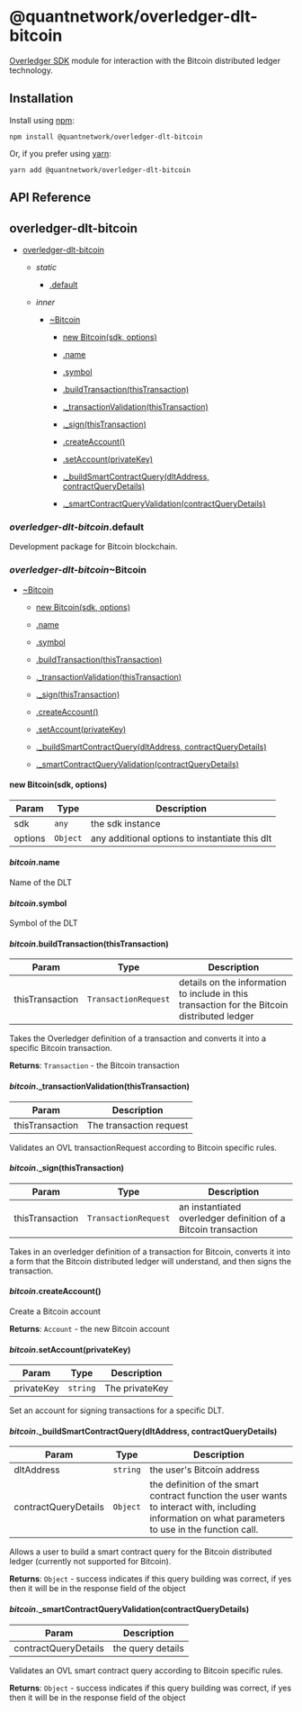 [docs]: https://github.com/quantnetwork/overledger-sdk-javascript/blob/master/README.md
[repo]: https://github.com/quantnetwork/overledger-sdk-javascript

# @quantnetwork/overledger-dlt-bitcoin

[Overledger SDK][repo] module for interaction with the Bitcoin distributed ledger technology.

## Installation

Install using [npm](https://www.npmjs.org/):
```
npm install @quantnetwork/overledger-dlt-bitcoin
```

Or, if you prefer using [yarn](https://yarnpkg.com/):

```
yarn add @quantnetwork/overledger-dlt-bitcoin
```

## API Reference

<a name="module_overledger-dlt-bitcoin"></a>

## overledger-dlt-bitcoin

* [overledger-dlt-bitcoin](#module_overledger-dlt-bitcoin)

    * _static_
        * [.default](#module_overledger-dlt-bitcoin.default)

    * _inner_
        * [~Bitcoin](#module_overledger-dlt-bitcoin.Bitcoin)

            * [new Bitcoin(sdk, options)](#new_module_overledger-dlt-bitcoin.Bitcoin_new)

            * [.name](#module_overledger-dlt-bitcoin.Bitcoin+name)

            * [.symbol](#module_overledger-dlt-bitcoin.Bitcoin+symbol)

            * [.buildTransaction(thisTransaction)](#module_overledger-dlt-bitcoin.Bitcoin+buildTransaction)

            * [._transactionValidation(thisTransaction)](#module_overledger-dlt-bitcoin.Bitcoin+_transactionValidation)

            * [._sign(thisTransaction)](#module_overledger-dlt-bitcoin.Bitcoin+_sign)

            * [.createAccount()](#module_overledger-dlt-bitcoin.Bitcoin+createAccount)

            * [.setAccount(privateKey)](#module_overledger-dlt-bitcoin.Bitcoin+setAccount)

            * [._buildSmartContractQuery(dltAddress, contractQueryDetails)](#module_overledger-dlt-bitcoin.Bitcoin+_buildSmartContractQuery)

            * [._smartContractQueryValidation(contractQueryDetails)](#module_overledger-dlt-bitcoin.Bitcoin+_smartContractQueryValidation)


<a name="module_overledger-dlt-bitcoin.default"></a>

### *overledger-dlt-bitcoin*.default
Development package for Bitcoin blockchain.

<a name="module_overledger-dlt-bitcoin.Bitcoin"></a>

### *overledger-dlt-bitcoin*~Bitcoin

* [~Bitcoin](#module_overledger-dlt-bitcoin.Bitcoin)

    * [new Bitcoin(sdk, options)](#new_module_overledger-dlt-bitcoin.Bitcoin_new)

    * [.name](#module_overledger-dlt-bitcoin.Bitcoin+name)

    * [.symbol](#module_overledger-dlt-bitcoin.Bitcoin+symbol)

    * [.buildTransaction(thisTransaction)](#module_overledger-dlt-bitcoin.Bitcoin+buildTransaction)

    * [._transactionValidation(thisTransaction)](#module_overledger-dlt-bitcoin.Bitcoin+_transactionValidation)

    * [._sign(thisTransaction)](#module_overledger-dlt-bitcoin.Bitcoin+_sign)

    * [.createAccount()](#module_overledger-dlt-bitcoin.Bitcoin+createAccount)

    * [.setAccount(privateKey)](#module_overledger-dlt-bitcoin.Bitcoin+setAccount)

    * [._buildSmartContractQuery(dltAddress, contractQueryDetails)](#module_overledger-dlt-bitcoin.Bitcoin+_buildSmartContractQuery)

    * [._smartContractQueryValidation(contractQueryDetails)](#module_overledger-dlt-bitcoin.Bitcoin+_smartContractQueryValidation)


<a name="new_module_overledger-dlt-bitcoin.Bitcoin_new"></a>

#### new Bitcoin(sdk, options)

| Param | Type | Description |
| --- | --- | --- |
| sdk | <code>any</code> | the sdk instance |
| options | <code>Object</code> | any additional options to instantiate this dlt |

<a name="module_overledger-dlt-bitcoin.Bitcoin+name"></a>

#### *bitcoin*.name
Name of the DLT

<a name="module_overledger-dlt-bitcoin.Bitcoin+symbol"></a>

#### *bitcoin*.symbol
Symbol of the DLT

<a name="module_overledger-dlt-bitcoin.Bitcoin+buildTransaction"></a>

#### *bitcoin*.buildTransaction(thisTransaction)

| Param | Type | Description |
| --- | --- | --- |
| thisTransaction | <code>TransactionRequest</code> | details on the information to include in this transaction for the Bitcoin distributed ledger |

Takes the Overledger definition of a transaction and converts it into a specific Bitcoin transaction.

**Returns**: <code>Transaction</code> - the Bitcoin transaction  
<a name="module_overledger-dlt-bitcoin.Bitcoin+_transactionValidation"></a>

#### *bitcoin*._transactionValidation(thisTransaction)

| Param | Description |
| --- | --- |
| thisTransaction | The transaction request |

Validates an OVL transactionRequest according to Bitcoin specific rules.

<a name="module_overledger-dlt-bitcoin.Bitcoin+_sign"></a>

#### *bitcoin*._sign(thisTransaction)

| Param | Type | Description |
| --- | --- | --- |
| thisTransaction | <code>TransactionRequest</code> | an instantiated overledger definition of a Bitcoin transaction |

Takes in an overledger definition of a transaction for Bitcoin, converts it into a form that the Bitcoin distributed ledger will understand, and then signs the transaction.

<a name="module_overledger-dlt-bitcoin.Bitcoin+createAccount"></a>

#### *bitcoin*.createAccount()
Create a Bitcoin account

**Returns**: <code>Account</code> - the new Bitcoin account  
<a name="module_overledger-dlt-bitcoin.Bitcoin+setAccount"></a>

#### *bitcoin*.setAccount(privateKey)

| Param | Type | Description |
| --- | --- | --- |
| privateKey | <code>string</code> | The privateKey |

Set an account for signing transactions for a specific DLT.

<a name="module_overledger-dlt-bitcoin.Bitcoin+_buildSmartContractQuery"></a>

#### *bitcoin*._buildSmartContractQuery(dltAddress, contractQueryDetails)

| Param | Type | Description |
| --- | --- | --- |
| dltAddress | <code>string</code> | the user's Bitcoin address |
| contractQueryDetails | <code>Object</code> | the definition of the smart contract function the user wants to interact with, including information on what parameters to use in the function call. |

Allows a user to build a smart contract query for the Bitcoin distributed ledger (currently not supported for Bitcoin).

**Returns**: <code>Object</code> - success indicates if this query building was correct, if yes then it will be in the response field of the object  
<a name="module_overledger-dlt-bitcoin.Bitcoin+_smartContractQueryValidation"></a>

#### *bitcoin*._smartContractQueryValidation(contractQueryDetails)

| Param | Description |
| --- | --- |
| contractQueryDetails | the query details |

Validates an OVL smart contract query according to Bitcoin specific rules.

**Returns**: <code>Object</code> - success indicates if this query building was correct, if yes then it will be in the response field of the object  
